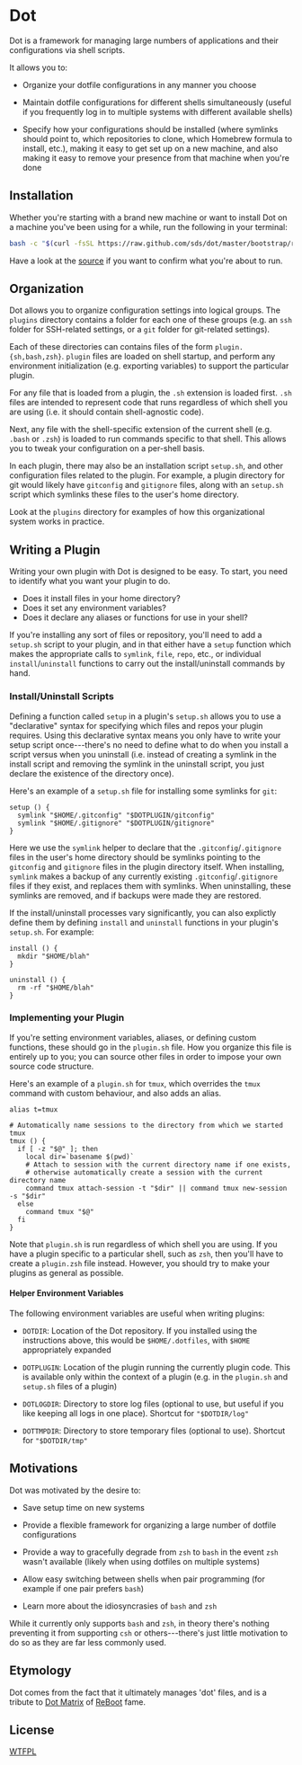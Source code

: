 # Dot

Dot is a framework for managing large numbers of applications and their
configurations via shell scripts.

It allows you to:

* Organize your dotfile configurations in any manner you choose

* Maintain dotfile configurations for different shells simultaneously
  (useful if you frequently log in to multiple systems with different
  available shells)

* Specify how your configurations should be installed (where symlinks should
  point to, which repositories to clone, which Homebrew formula to install,
  etc.), making it easy to get set up on a new machine, and also making it easy
  to remove your presence from that machine when you're done

## Installation

Whether you're starting with a brand new machine or want to install Dot on
a machine you've been using for a while, run the following in your terminal:

```bash
bash -c "$(curl -fsSL https://raw.github.com/sds/dot/master/bootstrap/remote-install)"
```

Have a look at the [source](https://github.com/sds/dot/blob/master/bootstrap/remote-install)
if you want to confirm what you're about to run.

## Organization

Dot allows you to organize configuration settings into logical groups. The
`plugins` directory contains a folder for each one of these groups (e.g. an
`ssh` folder for SSH-related settings, or a `git` folder for git-related
settings).

Each of these directories can contains files of the form
`plugin.{sh,bash,zsh}`. `plugin` files are loaded on shell startup, and perform
any environment initialization (e.g. exporting variables) to support the
particular plugin.

For any file that is loaded from a plugin, the `.sh` extension is loaded
first. `.sh` files are intended to represent code that runs regardless of
which shell you are using (i.e. it should contain shell-agnostic code).

Next, any file with the shell-specific extension of the current shell (e.g.
`.bash` or `.zsh`) is loaded to run commands specific to that shell. This
allows you to tweak your configuration on a per-shell basis.

In each plugin, there may also be an installation script `setup.sh`, and
other configuration files related to the plugin. For example, a plugin
directory for git would likely have `gitconfig` and `gitignore` files, along
with an `setup.sh` script which symlinks these files to the user's home
directory.

Look at the `plugins` directory for examples of how this organizational system
works in practice.

## Writing a Plugin

Writing your own plugin with Dot is designed to be easy. To start, you need
to identify what you want your plugin to do.

  * Does it install files in your home directory?
  * Does it set any environment variables?
  * Does it declare any aliases or functions for use in your shell?

If you're installing any sort of files or repository, you'll need to add a
`setup.sh` script to your plugin, and in that either have a `setup` function
which makes the appropriate calls to `symlink`, `file`, `repo`, etc., or
individual `install`/`uninstall` functions to carry out the install/uninstall
commands by hand.

### Install/Uninstall Scripts

Defining a function called `setup` in a plugin's `setup.sh` allows you to use
a "declarative" syntax for specifying which files and repos your plugin
requires. Using this declarative syntax means you only have to write your setup
script once---there's no need to define what to do when you install a script
versus when you uninstall (i.e. instead of creating a symlink in the install
script and removing the symlink in the uninstall script, you just declare the
existence of the directory once).

Here's an example of a `setup.sh` file for installing some symlinks for `git`:

    setup () {
      symlink "$HOME/.gitconfig" "$DOTPLUGIN/gitconfig"
      symlink "$HOME/.gitignore" "$DOTPLUGIN/gitignore"
    }

Here we use the `symlink` helper to declare that the `.gitconfig`/`.gitignore`
files in the user's home directory should be symlinks pointing to the
`gitconfig` and `gitignore` files in the plugin directory itself. When
installing, `symlink` makes a backup of any currently existing
`.gitconfig`/`.gitignore` files if they exist, and replaces them with symlinks.
When uninstalling, these symlinks are removed, and if backups were made they
are restored.

If the install/uninstall processes vary significantly, you can also explictly
define them by defining `install` and `uninstall` functions in your plugin's
`setup.sh`. For example:

    install () {
      mkdir "$HOME/blah"
    }

    uninstall () {
      rm -rf "$HOME/blah"
    }

### Implementing your Plugin

If you're setting environment variables, aliases, or defining custom functions,
these should go in the `plugin.sh` file. How you organize this file is entirely
up to you; you can source other files in order to impose your own source code
structure.

Here's an example of a `plugin.sh` for `tmux`, which overrides the `tmux`
command with custom behaviour, and also adds an alias.

    alias t=tmux

    # Automatically name sessions to the directory from which we started tmux
    tmux () {
      if [ -z "$@" ]; then
        local dir=`basename $(pwd)`
        # Attach to session with the current directory name if one exists,
        # otherwise automatically create a session with the current directory name
        command tmux attach-session -t "$dir" || command tmux new-session -s "$dir"
      else
        command tmux "$@"
      fi
    }

Note that `plugin.sh` is run regardless of which shell you are using. If you
have a plugin specific to a particular shell, such as `zsh`, then you'll have
to create a `plugin.zsh` file instead. However, you should try to make your
plugins as general as possible.

#### Helper Environment Variables

The following environment variables are useful when writing plugins:

* `DOTDIR`: Location of the Dot repository. If you installed using the
  instructions above, this would be `$HOME/.dotfiles`, with `$HOME`
  appropriately expanded

* `DOTPLUGIN`: Location of the plugin running the currently plugin code.
  This is available only within the context of a plugin (e.g. in the
  `plugin.sh` and `setup.sh` files of a plugin)

* `DOTLOGDIR`: Directory to store log files (optional to use, but useful
  if you like keeping all logs in one place). Shortcut for `"$DOTDIR/log"`

* `DOTTMPDIR`: Directory to store temporary files (optional to use). Shortcut
  for `"$DOTDIR/tmp"`

## Motivations

Dot was motivated by the desire to:

* Save setup time on new systems

* Provide a flexible framework for organizing a large number of dotfile
  configurations

* Provide a way to gracefully degrade from `zsh` to `bash` in the event
  `zsh` wasn't available (likely when using dotfiles on multiple systems)

* Allow easy switching between shells when pair programming (for example
  if one pair prefers `bash`)

* Learn more about the idiosyncrasies of `bash` and `zsh`

While it currently only supports `bash` and `zsh`, in theory there's nothing
preventing it from supporting `csh` or others---there's just little
motivation to do so as they are far less commonly used.

## Etymology

Dot comes from the fact that it ultimately manages 'dot' files, and is a
tribute to [Dot Matrix][DotMatrix] of [ReBoot][ReBoot] fame.

## License

[WTFPL][WTFPL]

[DotMatrix]: http://reboot.wikia.com/wiki/Dot_Matrix
[ReBoot]: http://en.wikipedia.org/wiki/ReBoot
[WTFPL]: http://en.wikipedia.org/wiki/WTFPL
